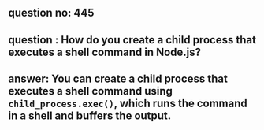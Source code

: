 
      
## question no: 445

## question : How do you create a child process that executes a shell command in Node.js?

## answer: You can create a child process that executes a shell command using `child_process.exec()`, which runs the command in a shell and buffers the output.
      